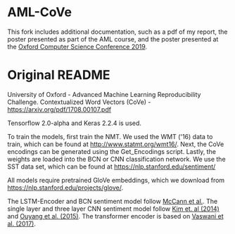 # AML-CoVe

This fork includes additional documentation, such as a pdf of my report, the poster presented as part of the AML course, and the poster presented at the [Oxford Computer Science Conference 2019](https://oxfordcsc.com/).

# Original README

University of Oxford - Advanced Machine Learning Reproducibility Challenge. Contextualized Word Vectors (CoVe) - https://arxiv.org/pdf/1708.00107.pdf

Tensorflow 2.0-alpha and Keras 2.2.4 is used.


To train the models, first train the NMT. We used the WMT ('16) data to train, which can be found at http://www.statmt.org/wmt16/. 
Next, the CoVe encodings can be generated using the Get_Encodings script. 
Lastly, the weights are loaded into the BCN or CNN classification network. We use the SST data set, which can be found at https://nlp.stanford.edu/sentiment/ 

All models require pretrained GloVe embeddings, which we download from https://nlp.stanford.edu/projects/glove/. 

The LSTM-Encoder and BCN sentiment model follow [McCann et al.](https://arxiv.org/pdf/1708.00107.pdf). 
The single layer and three layer CNN sentiment model follow [Kim et. al (2014)](https://ieeexplore.ieee.org/abstract/document/7363395) and [Ouyang et al. (2015)](https://arxiv.org/abs/1408.5882).
The transformer encoder is based on [Vaswani et al. (2017)](https://arxiv.org/abs/1706.03762). 
